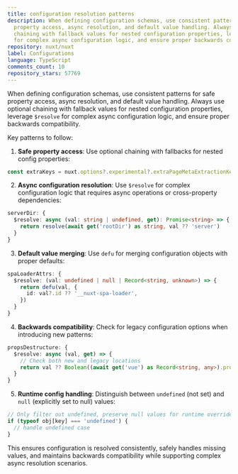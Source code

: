 ```yaml
---
title: configuration resolution patterns
description: When defining configuration schemas, use consistent patterns for safe
  property access, async resolution, and default value handling. Always use optional
  chaining with fallback values for nested configuration properties, leverage `$resolve`
  for complex async configuration logic, and ensure proper backwards compatibility.
repository: nuxt/nuxt
label: Configurations
language: TypeScript
comments_count: 10
repository_stars: 57769
---
```


When defining configuration schemas, use consistent patterns for safe property access, async resolution, and default value handling. Always use optional chaining with fallback values for nested configuration properties, leverage `$resolve` for complex async configuration logic, and ensure proper backwards compatibility.

Key patterns to follow:

1. **Safe property access**: Use optional chaining with fallbacks for nested config properties:
```ts
const extraKeys = nuxt.options?.experimental?.extraPageMetaExtractionKeys || []
```

2. **Async configuration resolution**: Use `$resolve` for complex configuration logic that requires async operations or cross-property dependencies:
```ts
serverDir: {
  $resolve: async (val: string | undefined, get): Promise<string> => {
    return resolve(await get('rootDir') as string, val ?? 'server')
  }
}
```

3. **Default value merging**: Use `defu` for merging configuration objects with proper defaults:
```ts
spaLoaderAttrs: {
  $resolve: (val: undefined | null | Record<string, unknown>) => {
    return defu(val, {
      id: val?.id ?? '__nuxt-spa-loader',
    })
  }
}
```

4. **Backwards compatibility**: Check for legacy configuration options when introducing new patterns:
```ts
propsDestructure: {
  $resolve: async (val, get) => {
    // Check both new and legacy locations
    return val ?? Boolean((await get('vue') as Record<string, any>).propsDestructure)
  }
}
```

5. **Runtime config handling**: Distinguish between `undefined` (not set) and `null` (explicitly set to null) values:
```ts
// Only filter out undefined, preserve null values for runtime override capability
if (typeof obj[key] === 'undefined') {
  // handle undefined case
}
```

This ensures configuration is resolved consistently, safely handles missing values, and maintains backwards compatibility while supporting complex async resolution scenarios.